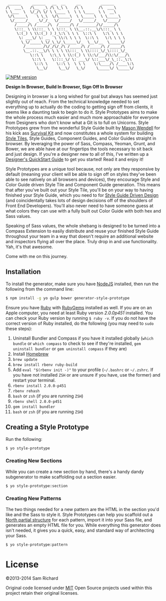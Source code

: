 ```
 ______     ______   __  __     __         ______
/\  ___\   /\__  _\ /\ \_\ \   /\ \       /\  ___\
\ \___  \  \/_/\ \/ \ \____ \  \ \ \____  \ \  __\
 \/\_____\    \ \_\  \/\_____\  \ \_____\  \ \_____\
  \/_____/_   _\/_/_  \/_____/   \/_____/_  \/_____/
    /_____/\ /_____/\  /_____/\ /________/\/_____/\
    \:::_ \ \\:::_ \ \ \:::_ \ \\__.::.__\/\:::_ \ \
     \:(_) \ \\:(_) ) )_\:\ \ \ \  \::\ \   \:\ \ \ \
      \: ___\/ \: __ `\ \\:\ \ \ \  \::\ \   \:\ \ \ \
       \_\/_____\_\/_\_\/_\_____\/_  \__\/__  \_____\/
        /________/\/_/\/_/\ /_____/\ /_____/\ /_____/\
        \__.::.__\/\ \ \ \ \\:::_ \ \\::::_\/_\::::_\/_
           \::\ \   \:\_\ \ \\:(_) \ \\:\/___/\\:\/___/\
            \::\ \   \::::_\/ \: ___\/ \::___\/_\_::._\:\
             \::\ \    \::\ \  \ \ \    \:\____/\ /____\:\
              \__\/     \__\/   \_\/     \_____\/ \_____\/
```

[![NPM version](https://badge.fury.io/js/generator-style-prototype.png)](http://badge.fury.io/js/generator-style-prototype)

**Design In Browser, Build In Browser, Sign Off In Browser**

Designing in browser is a long wished for goal but always has seemed just slightly out of reach. From the technical knowledge needed to set everything up to actually do the coding to getting sign off from clients, it seems like a daunting task to begin to do it. Style Prototypes aims to make the whole process much easier and much more approachable for everyone from Designers who don't know what a Git is to full on Unicorns. Style Prototypes grew from the wonderful Style Guide built by [Mason Wendell](http://twitter.com/codingdesigner) for his kick ass [Survival Kit](http://github.com/canarymason/survival-kit) and now constitutes a whole system for building [Style Tiles](http://styletil.es/), Style Guides, Component Guides, and Color Guides straight in browser. By leveraging the power of Sass, Compass, Yeoman, Grunt, and Bower, we are able have at our fingertips the tools necessary to sit back and just design. If you're a designer new to all of this, I've written up a [Designer's QuickStart Guide](https://github.com/Team-Sass/Style-Prototypes/blob/master/Designer's%20QuickStart%20Guide.md#designers-quickstart-guide) to get you started! Read it and enjoy it!

Style Prototypes are a unique tool because, not only are they responsive by default (meaning your client will be able to sign off on styles they've been able to see natively on all browsers and devices), they encourage Style and Color Guide driven Style Tile and Component Guide generation. This means that after you've built out your Style Tile, you'll be on your way to having finished your Style Guide, which you need to for [Style Guide Driven Design](https://speakerdeck.com/jina/style-guide-driven-ui-design-with-sass) (and coincidentally takes lots of design decisions off of the shoulders of Front End Developers). You'll also never need to have someone guess at what colors they can use with a fully built out Color Guide with both hex and Sass values.

Speaking of Sass values, the whole shebang is designed to be turned into a Compass Extension to easily distribute and reuse your finished Style Guide throughout your team in a way that doesn't require an additional website and inspectors flying all over the place. Truly drop in and use functionality. Yah, it's that awesome.

Come with me on this journey.

## Installation

To install the generator, make sure you have [NodeJS](http://nodejs.org/) installed, then run the following from the command line:

```bash
$ npm install -g yo gulp bower generator-style-prototype
```

Ensure you have [Ruby](https://www.ruby-lang.org/en/) with [RubyGems](http://rubygems.org/) installed as well. If you are on an Apple computer, you need at least Ruby version *2.0.0p451* installed. You can check your Ruby version by running `$ ruby -v`. If you do not have the correct version of Ruby installed, do the following (you may need to `sudo` these steps):

1. Uninstall Bundler and Compass if you have it installed globally (`which bundle` or `which compass` to check to see if they're installed, `gem uninstall bundler` or `gem uninstall compass` if they are)
2. Install [Homebrew](http://brew.sh/)
3. `brew update`
4. `brew install rbenv ruby-build`
5. Add `eval "$(rbenv init -)"` to your profile (`~/.bashrc` or `~/.zshrc`. If you have not installed `ZSH` or are unsure if you have, use the former) and restart your terminal.
6. `rbenv install 2.0.0-p451`
7. `rbenv rehash`
8. `bash` or `zsh` (if you are running `ZSH`)
9. `rbenv shell 2.0.0-p451`
10. `gem install bundler`
11. `bash` or `zsh` (if you are running `ZSH`)

## Creating a Style Prototype

Run the following:

```bash
$ yo style-prototype
```

### Creating New Sections

While you can create a new section by hand, there's a handy dandy subgenerator to make scaffolding out a section easier.

```bash
$ yo style-prototype:section
```

### Creating New Patterns

The two things needed for a new pattern are the HTML in the section you'd like and the Sass to style it. Style Prototypes can help you scaffold out a [North partial structure](http://pointnorth.io/#partial-structure) for each pattern, import it into your Sass file, and generates an empty HTML file for you. While everything this generator does isn't needed, it gives you a quick, easy, and standard way of architecting your Sass.

```bash
$ yo style-prototype:pattern
```

# License
©2013-2014 Sam Richard

Original code licensed under [MIT](http://opensource.org/licenses/MIT)
Open Source projects used within this project retain their original licenses.
